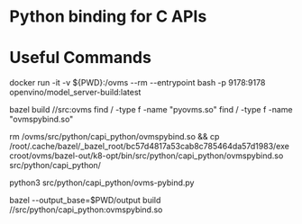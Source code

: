 # Python binding for C APIs


# Useful Commands

docker run -it -v ${PWD}:/ovms --rm --entrypoint bash -p 9178:9178 openvino/model_server-build:latest

bazel build //src:ovms
find / -type f -name "pyovms.so"
find / -type f -name "ovmspybind.so"


rm /ovms/src/python/capi_python/ovmspybind.so && cp /root/.cache/bazel/_bazel_root/bc57d4817a53cab8c785464da57d1983/execroot/ovms/bazel-out/k8-opt/bin/src/python/capi_python/ovmspybind.so src/python/capi_python/

python3 src/python/capi_python/ovms-pybind.py 

bazel --output_base=$PWD/output build //src/python/capi_python:ovmspybind.so